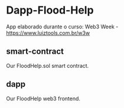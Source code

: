 # Dapp-Flood-Help
App elaborado durante o curso: Web3 Week - https://www.luiztools.com.br/w3w

## smart-contract
Our FloodHelp.sol smart contract.

## dapp
Our FloodHelp web3 frontend.

